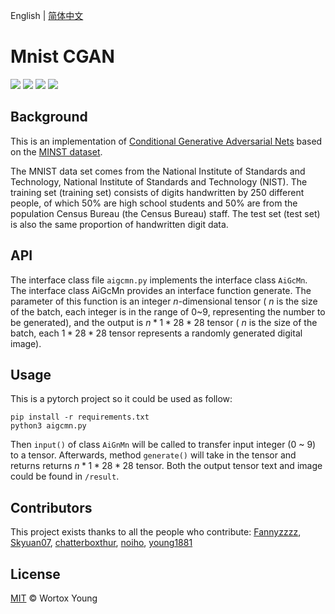 English | [简体中文](README_CN.md)

# Mnist CGAN

![](https://img.shields.io/badge/License-MIT-brightgreen.svg) ![](https://img.shields.io/badge/build-passing-brightgreen.svg) ![](https://img.shields.io/badge/Release-Ver2.0-blueviolet.svg) ![](https://img.shields.io/badge/python->=3.8-blue.svg)
## Background
This is an implementation of [Conditional Generative Adversarial Nets](https://arxiv.org/abs/1411.1784) based on the [MINST dataset]( http://yann.lecun.com/exdb/mnist/).

The MNIST data set comes from the National Institute of Standards and Technology, National Institute of Standards and Technology (NIST). The training set (training set) consists of digits handwritten by 250 different people, of which 50% are high school students and 50% are from the population Census Bureau (the Census Bureau) staff. The test set (test set) is also the same proportion of handwritten digit data.

## API
The interface class file `aigcmn.py` implements the interface class `AiGcMn`. The interface class AiGcMn provides an interface function generate. The parameter of this function is an integer $n$-dimensional tensor ( $n$ is the size of the batch, each integer is in the range of 0~9, representing the number to be generated), and the output is $n*1*28*28$ tensor ( $n$ is the size of the batch, each $1*28*28$ tensor represents a randomly generated digital image).

## Usage

This is a pytorch project so it could be used as follow:

```
pip install -r requirements.txt
python3 aigcmn.py
```
Then `input()` of class `AiGnMn` will be called to transfer input integer (0 ~ 9) to a tensor. Afterwards, method `generate()` will take in the tensor and returns returns $n*1*28*28$ tensor. Both the output tensor text and image could be found in `/result`.

## Contributors
This project exists thanks to all the people who contribute: 
[Fannyzzzz](https://github.com/Fannyzzzz), [Skyuan07](https://github.com/Skyuan07), [chatterboxthur](https://github.com/chatterboxthur), [noiho](https://github.com/noiho), [young1881](https://github.com/young1881)

## License
[MIT](LICENSE) &copy; Wortox Young